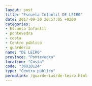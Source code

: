 ```yaml
---
layout: post
title: "Escuela Infantil DE LEIRO"
date: 2017-09-20 20:57:05 +0200
categories:
- Escuela Infantil
- pontevedra
- costa
- Centro público
- guarderia
name: "DE LEIRO"
province: "Pontevedra"
location: "Costa"
code: "36018124"
type: "Centro público"
permalink: /guarderias/de-leiro.html
---
```

